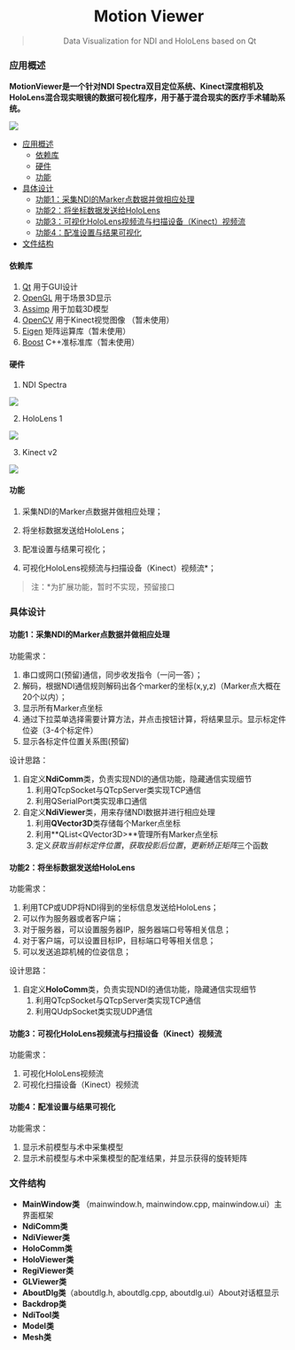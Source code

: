 <div align="center">
  <img src="MotionViewer/res/logo.png" alt="">
  <h1>Motion Viewer</h1>
  <blockquote> Data Visualization for NDI and HoloLens based on Qt </blockquote>
</div>

### 应用概述

**MotionViewer是一个针对NDI Spectra双目定位系统、Kinect深度相机及HoloLens混合现实眼镜的数据可视化程序，用于基于混合现实的医疗手术辅助系统。**

![](./MotionViewer/res/mv.gif)

- [应用概述](#应用概述)
  - [依赖库](#依赖库)
  - [硬件](#硬件)
  - [功能](#功能)
- [具体设计](#具体设计)
  - [功能1：采集NDI的Marker点数据并做相应处理](#功能1采集ndi的marker点数据并做相应处理)
  - [功能2：将坐标数据发送给HoloLens](#功能2将坐标数据发送给hololens)
  - [功能3：可视化HoloLens视频流与扫描设备（Kinect）视频流](#功能3可视化hololens视频流与扫描设备kinect视频流)
  - [功能4：配准设置与结果可视化](#功能4配准设置与结果可视化)
- [文件结构](#文件结构)


#### 依赖库

1. [Qt]( https://www.qt.io/cn) 用于GUI设计
2. [OpenGL](https://www.opengl.org/)  用于场景3D显示
3. [Assimp](https://www.assimp.org/) 用于加载3D模型
4. [OpenCV](https://opencv.org/) 用于Kinect视觉图像 （暂未使用）
5. [Eigen](http://eigen.tuxfamily.org/index.php?title=Main_Page) 矩阵运算库（暂未使用）
6. [Boost](https://www.boost.org/) C++准标准库（暂未使用）

#### 硬件

1. NDI Spectra

![](./MotionViewer/res/ndi-spectra.jpg)

2. HoloLens 1

![](./MotionViewer/res/HoloLens1.jpg)

3. Kinect v2


![](./MotionViewer/res/kinect.jpg)

#### 功能

1. 采集NDI的Marker点数据并做相应处理；

2. 将坐标数据发送给HoloLens；

3. 配准设置与结果可视化；

4. 可视化HoloLens视频流与扫描设备（Kinect）视频流*；

> 注：*为扩展功能，暂时不实现，预留接口

### 具体设计

#### 功能1：采集NDI的Marker点数据并做相应处理

功能需求：

1. 串口或网口(预留)通信，同步收发指令（一问一答）；
2. 解码，根据NDI通信规则解码出各个marker的坐标(x,y,z)（Marker点大概在20个以内）；
3. 显示所有Marker点坐标
4. 通过下拉菜单选择需要计算方法，并点击按钮计算，将结果显示。显示标定件位姿（3-4个标定件）
5. 显示各标定件位置关系图(预留)

设计思路：

1. 自定义**NdiComm**类，负责实现NDI的通信功能，隐藏通信实现细节
   1. 利用QTcpSocket与QTcpServer类实现TCP通信
   2. 利用QSerialPort类实现串口通信
2. 自定义**NdiViewer**类，用来存储NDI数据并进行相应处理
   1. 利用**QVector3D**类存储每个Marker点坐标
   2. 利用**QList\<QVector3D\>**管理所有Marker点坐标
   3. 定义*获取当前标定件位置*，*获取投影后位置*，*更新矫正矩阵*三个函数


#### 功能2：将坐标数据发送给HoloLens

功能需求：

1. 利用TCP或UDP将NDI得到的坐标信息发送给HoloLens；
2. 可以作为服务器或者客户端；
3. 对于服务器，可以设置服务器IP，服务器端口号等相关信息；
4. 对于客户端，可以设置目标IP，目标端口号等相关信息；
5. 可以发送追踪机械的位姿信息；

设计思路：

1. 自定义**HoloComm**类，负责实现NDI的通信功能，隐藏通信实现细节
   1. 利用QTcpSocket与QTcpServer类实现TCP通信
   2. 利用QUdpSocket类实现UDP通信

#### 功能3：可视化HoloLens视频流与扫描设备（Kinect）视频流

功能需求：

1. 可视化HoloLens视频流
2. 可视化扫描设备（Kinect）视频流

#### 功能4：配准设置与结果可视化

功能需求：

1. 显示术前模型与术中采集模型
2. 显示术前模型与术中采集模型的配准结果，并显示获得的旋转矩阵

### 文件结构

- **MainWindow类** （mainwindow.h, mainwindow.cpp, mainwindow.ui）主界面框架
- **NdiComm类**
- **NdiViewer类**
- **HoloComm类**
- **HoloViewer类**
- **RegiViewer类**
- **GLViewer类**
- **AboutDlg类**（aboutdlg.h, aboutdlg.cpp, aboutdlg.ui）About对话框显示
- **Backdrop类**
- **NdiTool类**
- **Model类**
- **Mesh类**

